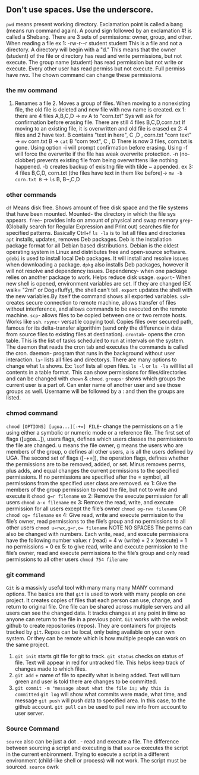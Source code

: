 ## Don't use spaces. Use the underscore.
`pwd` means present working directory. Exclamation point is called a bang (means run command again). A pound sign followed by an exclamation #! is called a Shebang. 
There are 3 sets of permissions: owner, group, and other. When reading a file ex 1: -rw-r--r student student   This is a file and not a directory. A directory will begin with a "d."
This means that the owner (student) of the file or directory has read and write permissions, but not execute. The group name (student) has read permission but not write or execute. Every other user has read permiss but not execute. Full permiss have rwx. The chown command can change these permissions.
### the mv command
1. Renames a file 2. Moves a group of files. When moving to a nonexisting file, the old file is deleted and new file with new name is created. ex 1: there are 4 files A,B,C,D -> `mv` A to "corn.txt"   Sys will ask for confirmation before erasing file. There are still 4 files B,C,D,corn.txt  If moving to an existing file, it is overwritten and old file is erased
ex 2: 4 files and 2 have text. B contains "text in here", C ,D , corn.txt "corn text" -> `mv` corn.txt B -> `cat` B "corn text", C , D  There is now 3 files, corn.txt is gone. Using option -i will prompt confirmation before erasing. Using -f will force the overwrite if the file has weak overwrite protection. -n (no-clobber) prevents existing file from being overwrittens like nothing happened. -b creates backup of exisitng file with tilde ~ appended. 
ex 3: 4 files B,C,D, corn.txt (the files have text in them like before)-> `mv -b corn.txt B` -> `ls` B, B~,C,D   
### other commands
`df` Means disk free. Shows amount of free disk space and the file systems that have been mounted. Mounted- the directory in which the file sys appears.
`free`- provides info on amount of physical and swap memory    `grep`- (Globally search for Regular Expression and Print out) searches file for specified patterns. Basically Ctrl+f  `ls -la` is to list all files and directories
`apt` installs, updates, removes Deb packages. Deb is the installation package format for all Debian based distributions. Debian is the oldest operating system in Linux and distributes free and open-source software. `gdebi` is used to install local Deb packages. It will install and resolve issues when downloading a package. `dpkg` also installs Deb packages, however it will not resolve and dependency issues. Dependency- when one package relies on another package to work. Helps reduce disk usage.
`export`- When new shell is opened, environment variables are set. If they are changed (EX walk= "2mi" or Dog=fluffy), the shell can't tell. `export` updates the shell with the new variables.By itself the command shows all exported variables.  `ssh`- creates secure connection to remote machine, allows transfer of files without interference, and allows commands to be executed on the remote machine.  `scp`- allows files to be copied between one or two remote hosts. Works like `ssh`.  `rsync`- versatile copying tool. Copies files over secured path, famous for its delta-transfer algorithim (send only the difference in data from source files to existing files at destination).
`crontab`- opens the cron table. This is the list of tasks scheduled to run at intervals on the system. The daemon that reads the cron tab and executes the commands is called the cron. daemon- program that runs in the background without user interaction.
`ls`- lists all files and directorys. There are many options to change what `ls` shows. Ex: `lsof` lists all open files. `ls -l` or `ls -la` will list all contents in a table format. This can show permissions for files/directories and can be changed with `chown` & `chmod`.
`groups`- shows which groups the current user is a part of. Can enter name of another user and see those groups as well. Username will be followed by a : and then the groups are listed.
### chmod command 
`chmod [OPTIONS] [ugoa...][-+=] FILE`- change the permissions on a file using either a symbolic or numeric mode or a reference file. The first set of flags ([ugoa…]), users flags, defines which users classes the permissions to the file are changed. u means the file owner, g means the users who are members of the group, o defines all other users, a is all the users defined by UGA. The second set of flags ([-+=]), the operation flags, defines whether the permissions are to be removed, added, or set. Minus removes perms, plus adds, and equal changes the current permissions to the specified permissions. If no permissions are specified after the = symbol, all permissions from the specified user class are removed. ex 1: Give the members of the group permission to read the file, but not to write and execute it `chmod g=r filename` ex 2: Remove the execute permission for all users `chmod a-x filename` ex 3: Remove the read, write, and execute permission for all users except the file’s owner `chmod og-rwx filename` OR `chmod og= filename` ex 4: Give read, write and execute permission to the file’s owner, read permissions to the file’s group and no permissions to all other users `chmod u=rwx,g=r,o= filename` NOTE NO SPACES
The perms can also be changed with numbers. Each write, read, and execute permissions have the following number value: r (read) = 4  w (write) = 2  x (execute) = 1  no permissions = 0  ex 5: to give read, write and execute permission to the file’s owner, read and execute permissions to the file’s group and only read permissions to all other users `chmod 754 filename` 
### git command
`Git` is a massivly useful tool with many many many MANY command options. The basics are that `git` is used to work with many people on one project. It creates copies of files that each person can use, change, and return to original file. One file can be shared across multiple servers and all users can see the changed data. It tracks changes at any point in time so anyone can return to the file in a previous point. `Git` works with the websit github to create repositories (repos). They are containers for projects tracked by `git`. Repos can be local, only being available on your own system. Or they can be remote which is how multiple people can work on the same project. 
1. `git init` starts git file for git to track. `git status` checks on status of file. Text will appear in red for untracked file. This helps keep track of changes made to which files. 
2. `git add` + name of file to specify what is being added. Text will turn green and user is told there are changes to be committed.
3. `git commit -m "message about what the file is; why this is committed`   `git log` will show what commits were made, what time, and message   `git push` will push data to specified area. In this case, to the github account.  `git pull` can be used to pull new info from account to user server.
### Source Command
`source` also can be just a dot . - read and execute a file. The difference between sourcing a script and executing is that `source` executes the script in the current enbironment. Trying to execute a script in a different environment (child-like shell or process) will not work. The script must be sourced. `source` owrk
